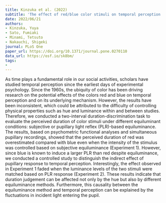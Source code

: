 ```yaml
---
title: Kinzuka et al. (2022)
subtitle: 'The effect of red/blue color stimuli on temporal perception under different pupillary responses induced by different equiluminant methods'
date: 2022/06/21
authors:
- Kinzuka, Yuya
- Sato, Fumiaki
- Minami, Tetsuto
- Nakauchi, Shigeki
journal: PLoS One
paper_url: https://doi.org/10.1371/journal.pone.0270110
data_url: https://osf.io/sk8bm/
tags:
- 
---
```


As time plays a fundamental role in our social activities, scholars have studied temporal perception since the earliest days of experimental psychology. Since the 1960s, the ubiquity of color has been driving research on the potential effects of the colors red and blue on temporal perception and on its underlying mechanism. However, the results have been inconsistent, which could be attributed to the difficulty of controlling physical properties such as hue and luminance within and between studies. Therefore, we conducted a two-interval duration-discrimination task to evaluate the perceived duration of color stimuli under different equiluminant conditions: subjective or pupillary light reflex (PLR)-based equiluminance. The results, based on psychometric functional analyses and simultaneous pupillary recordings, showed that the perceived duration of red was overestimated compared with blue even when the intensity of the stimulus was controlled based on subjective equiluminance (Experiment 1). However, since blue is known to induce a larger PLR than red despite equiluminance, we conducted a controlled study to distinguish the indirect effect of pupillary response to temporal perception. Interestingly, the effect observed in Experiment 1 faded when the luminance levels of the two stimuli were matched based on PLR response (Experiment 2). These results indicate that duration judgement can be affected not only by the hue but also by different equiluminance methods. Furthermore, this causality between the equiluminance method and temporal perception can be explained by the fluctuations in incident light entering the pupil.
